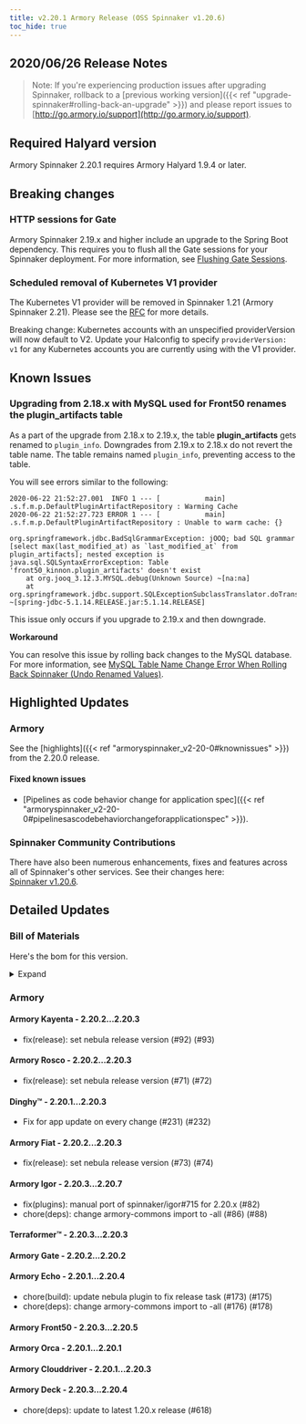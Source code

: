```yaml
---
title: v2.20.1 Armory Release (OSS Spinnaker v1.20.6)
toc_hide: true
---
```


## 2020/06/26 Release Notes

> Note: If you're experiencing production issues after upgrading Spinnaker, rollback to a [previous working version]({{< ref "upgrade-spinnaker#rolling-back-an-upgrade" >}}) and please report issues to [http://go.armory.io/support](http://go.armory.io/support).
## Required Halyard version

Armory Spinnaker 2.20.1 requires Armory Halyard 1.9.4 or later.

## Breaking changes

### HTTP sessions for Gate
Armory Spinnaker 2.19.x and higher include an upgrade to the Spring Boot dependency. This requires you to flush all the Gate sessions for your Spinnaker deployment. For more information, see [Flushing Gate Sessions](https://kb.armory.io/admin/flush-gate-sessions/).

### Scheduled removal of Kubernetes V1 provider
The Kubernetes V1 provider will be removed in Spinnaker 1.21 (Armory Spinnaker 2.21). Please see the [RFC](https://github.com/spinnaker/governance/blob/master/rfc/eol_kubernetes_v1.md) for more details.

Breaking change: Kubernetes accounts with an unspecified providerVersion will now default to V2. Update your Halconfig to specify `providerVersion: v1` for any Kubernetes accounts you are currently using with the V1 provider.

## Known Issues

### Upgrading from 2.18.x with MySQL used for Front50 renames the plugin_artifacts table
As a part of the upgrade from 2.18.x to 2.19.x, the table **plugin_artifacts** gets renamed to `plugin_info`. Downgrades from 2.19.x to 2.18.x do not revert the table name. The table remains named `plugin_info`, preventing access to the table.  

You will see errors similar to the following:

```
2020-06-22 21:52:27.001  INFO 1 --- [           main] .s.f.m.p.DefaultPluginArtifactRepository : Warming Cache
2020-06-22 21:52:27.723 ERROR 1 --- [           main] .s.f.m.p.DefaultPluginArtifactRepository : Unable to warm cache: {}

org.springframework.jdbc.BadSqlGrammarException: jOOQ; bad SQL grammar [select max(last_modified_at) as `last_modified_at` from plugin_artifacts]; nested exception is java.sql.SQLSyntaxErrorException: Table 'front50_kinnon.plugin_artifacts' doesn't exist
	at org.jooq_3.12.3.MYSQL.debug(Unknown Source) ~[na:na]
	at org.springframework.jdbc.support.SQLExceptionSubclassTranslator.doTranslate(SQLExceptionSubclassTranslator.java:93) ~[spring-jdbc-5.1.14.RELEASE.jar:5.1.14.RELEASE]
```  

This issue only occurs if you upgrade to 2.19.x and then downgrade.

**Workaround**

You can resolve this issue by rolling back changes to the MySQL database. For more information, see [MySQL Table Name Change Error When Rolling Back Spinnaker (Undo Renamed Values)](https://kb.armory.io/s/article/SQL-Migration-Rollback-Undo-Renamed-Tables).


## Highlighted Updates

### Armory

See the [highlights]({{< ref "armoryspinnaker_v2-20-0#knownissues" >}}) from the 2.20.0 release.

#### Fixed known issues

* [Pipelines as code behavior change for application spec]({{< ref "armoryspinnaker_v2-20-0#pipelinesascodebehaviorchangeforapplicationspec" >}}).

###  Spinnaker Community Contributions

There have also been numerous enhancements, fixes and features across all of Spinnaker's other services. See their changes here:  
[Spinnaker v1.20.6](https://www.spinnaker.io/community/releases/versions/1-20-6-changelog).

## Detailed Updates

### Bill of Materials
Here's the bom for this version.
<details><summary>Expand</summary>
<pre class="highlight">
<code>version: 2.20.1
timestamp: "2020-06-26 08:33:42"
services:
    clouddriver:
        commit: c6a62bef
        version: 2.20.3
    deck:
        commit: 583083ff
        version: 2.20.4
    dinghy:
        commit: f710446c
        version: 2.20.3
    echo:
        commit: e118a5ac
        version: 2.20.4
    fiat:
        commit: 8d4db29b
        version: 2.20.3
    front50:
        commit: 4ab036ea
        version: 2.20.5
    gate:
        commit: 69ba2895
        version: 2.20.2
    igor:
        commit: 44ae1b05
        version: 2.20.7
    kayenta:
        commit: 9d6743d9
        version: 2.20.3
    monitoring-daemon:
        version: 2.20.0
    monitoring-third-party:
        version: 2.20.0
    orca:
        commit: 3d2cf0a1
        version: 2.20.1
    rosco:
        commit: 9e974c48
        version: 2.20.3
    terraformer:
        commit: 5b00d7a6
        version: 2.20.3
dependencies:
    redis:
        version: 2:2.8.4-2
artifactSources:
    dockerRegistry: docker.io/armory
</code>
</pre>
</details>

### Armory


#### Armory Kayenta - 2.20.2...2.20.3

  - fix(release): set nebula release version (#92) (#93)

#### Armory Rosco - 2.20.2...2.20.3

  - fix(release): set nebula release version (#71) (#72)

#### Dinghy™ - 2.20.1...2.20.3

  - Fix for app update on every change (#231) (#232)

#### Armory Fiat - 2.20.2...2.20.3

  - fix(release): set nebula release version (#73) (#74)

#### Armory Igor - 2.20.3...2.20.7

  - fix(plugins): manual port of spinnaker/igor#715 for 2.20.x (#82)
  - chore(deps): change armory-commons import to -all (#86) (#88)

#### Terraformer™ - 2.20.3...2.20.3


#### Armory Gate - 2.20.2...2.20.2


#### Armory Echo - 2.20.1...2.20.4

  - chore(build): update nebula plugin to fix release task (#173) (#175)
  - chore(deps): change armory-commons import to -all (#176) (#178)

#### Armory Front50 - 2.20.3...2.20.5


#### Armory Orca - 2.20.1...2.20.1


#### Armory Clouddriver - 2.20.1...2.20.3


#### Armory Deck - 2.20.3...2.20.4

  - chore(deps): update to latest 1.20.x release (#618)
